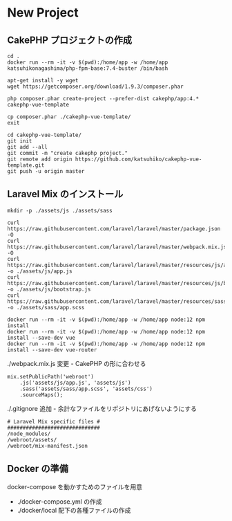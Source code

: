 # New Project

## CakePHP プロジェクトの作成

```
cd .
docker run --rm -it -v $(pwd):/home/app -w /home/app katsuhikonagashima/php-fpm-base:7.4-buster /bin/bash
```

```
apt-get install -y wget
wget https://getcomposer.org/download/1.9.3/composer.phar

php composer.phar create-project --prefer-dist cakephp/app:4.* cakephp-vue-template

cp composer.phar ./cakephp-vue-template/
exit
```

```
cd cakephp-vue-template/
git init
git add --all
git commit -m "create cakephp project."
git remote add origin https://github.com/katsuhiko/cakephp-vue-template.git
git push -u origin master
```


## Laravel Mix のインストール

```
mkdir -p ./assets/js ./assets/sass

curl https://raw.githubusercontent.com/laravel/laravel/master/package.json -O
curl https://raw.githubusercontent.com/laravel/laravel/master/webpack.mix.js -O
curl https://raw.githubusercontent.com/laravel/laravel/master/resources/js/app.js -o ./assets/js/app.js
curl https://raw.githubusercontent.com/laravel/laravel/master/resources/js/bootstrap.js -o ./assets/js/bootstrap.js
curl https://raw.githubusercontent.com/laravel/laravel/master/resources/sass/app.scss -o ./assets/sass/app.scss

docker run --rm -it -v $(pwd):/home/app -w /home/app node:12 npm install
docker run --rm -it -v $(pwd):/home/app -w /home/app node:12 npm install --save-dev vue
docker run --rm -it -v $(pwd):/home/app -w /home/app node:12 npm install --save-dev vue-router
```

./webpack.mix.js 変更 - CakePHP の形に合わせる

```
mix.setPublicPath('webroot')
    .js('assets/js/app.js', 'assets/js')
    .sass('assets/sass/app.scss', 'assets/css')
    .sourceMaps();
```

./.gitignore 追加 - 余計なファイルをリポジトリにあげないようにする

```
# Laravel Mix specific files #
##############################
/node_modules/
/webroot/assets/
/webroot/mix-manifest.json
```

## Docker の準備

docker-compose を動かすためのファイルを用意

- ./docker-compose.yml の作成
- ./docker/local 配下の各種ファイルの作成
